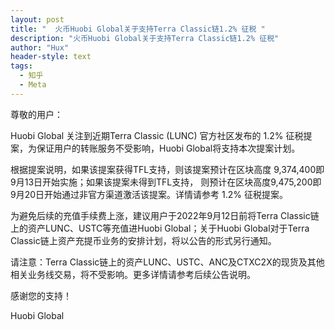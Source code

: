 ```yaml
---
layout: post
title: "  火币Huobi Global关于支持Terra Classic链1.2% 征税 "
description: "火币Huobi Global关于支持Terra Classic链1.2% 征税"
author: "Hux"
header-style: text
tags:
  - 知乎
  - Meta
---
```


尊敬的用户：

 

Huobi Global 关注到近期Terra Classic (LUNC) 官方社区发布的 1.2% 征税提案，为保证用户的转账服务不受影响，Huobi Global将支持本次提案计划。

 

根据提案说明，如果该提案获得TFL支持，则该提案预计在区块高度 9,374,400即9月13日开始实施；如果该提案未得到TFL支持， 则预计在区块高度9,475,200即9月20日开始通过非官方渠道激活该提案。详情请参考 1.2% 征税提案。

 

为避免后续的充值手续费上涨，建议用户于2022年9月12日前将Terra Classic链上的资产LUNC、USTC等充值进Huobi Global；关于Huobi Global对于Terra Classic链上资产充提币业务的安排计划，将以公告的形式另行通知。

 

请注意：Terra Classic链上的资产LUNC、USTC、ANC及CTXC2X的现货及其他相关业务线交易，将不受影响。更多详情请参考后续公告说明。

 

感谢您的支持！

 

Huobi Global
